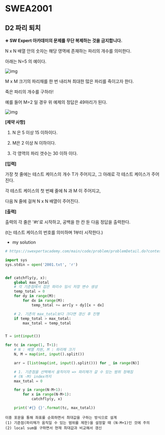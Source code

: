 # SWEA2001

## D2 파리 퇴치

**※ SW Expert 아카데미의 문제를 무단 복제하는 것을 금지합니다.**

N x N 배열 안의 숫자는 해당 영역에 존재하는 파리의 개수를 의미한다.

아래는 N=5 의 예이다.
 

![img](https://swexpertacademy.com/main/common/fileDownload.do?downloadType=CKEditorImages&fileId=AV5P0m66AkIDFAUq)


M x M 크기의 파리채를 한 번 내리쳐 최대한 많은 파리를 죽이고자 한다.

죽은 파리의 개수를 구하라!

예를 들어 M=2 일 경우 위 예제의 정답은 49마리가 된다.
 

![img](https://swexpertacademy.com/main/common/fileDownload.do?downloadType=CKEditorImages&fileId=AV5P0reqAkMDFAUq)



**[제약 사항]**

1. N 은 5 이상 15 이하이다.

2. M은 2 이상 N 이하이다.

3. 각 영역의 파리 갯수는 30 이하 이다.


**[입력]**

가장 첫 줄에는 테스트 케이스의 개수 T가 주어지고, 그 아래로 각 테스트 케이스가 주어진다.

각 테스트 케이스의 첫 번째 줄에 N 과 M 이 주어지고,

다음 N 줄에 걸쳐 N x N 배열이 주어진다.


**[출력]**

출력의 각 줄은 '#t'로 시작하고, 공백을 한 칸 둔 다음 정답을 출력한다.

(t는 테스트 케이스의 번호를 의미하며 1부터 시작한다.)



- my solution

```python
# https://swexpertacademy.com/main/code/problem/problemDetail.do?contestProbId=AV5PzOCKAigDFAUq&categoryId=AV5PzOCKAigDFAUq&categoryType=CODE

import sys
sys.stdin = open('2001.txt', 'r')


def catchfly(y, x):
    global max_total
    # 각 기준점에서 잡은 파리수 임시 저장 변수 생성
    temp_total = 0
    for dy in range(M):
        for dx in range(M):
            temp_total += arr[y + dy][x + dx]

    # 2. 기존의 max_total보다 크다면 갱신 후 진행
    if temp_total > max_total:
        max_total = temp_total


T = int(input())

for tc in range(1, T+1):
    # N : 배열 차원, M : 파리채 크기
    N, M = map(int, input().split())

    arr = [list(map(int, input().split())) for _ in range(N)]

    # 1. 기준점을 선택해서 움직이자 => 파리채가 갈 수 있는 범위 정해짐
    # (N -M) index까지
    max_total = 0

    for y in range(N-M+1):
        for x in range(N-M+1):
            catchfly(y, x)

    print('#{} {}'.format(tc, max_total))
```

```
이중 포문을 통해 좌표를 순회하면서 최대값을 구하는 방식으로 설계
(1) 기준점(파리채가 움직일 수 있는 범위를 제한)을 설정할 때 (N-M+1)인 것에 주의
(2) local sum을 구하면서 현재 최대값과 비교해서 갱신
```




